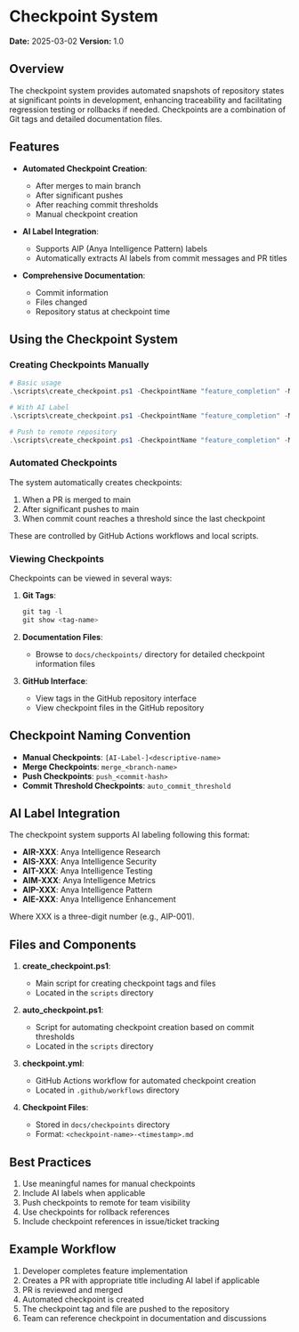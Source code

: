 # Checkpoint System

**Date:** 2025-03-02
**Version:** 1.0

## Overview

The checkpoint system provides automated snapshots of repository states at significant points in development, enhancing traceability and facilitating regression testing or rollbacks if needed. Checkpoints are a combination of Git tags and detailed documentation files.

## Features

- **Automated Checkpoint Creation**:
  - After merges to main branch
  - After significant pushes
  - After reaching commit thresholds
  - Manual checkpoint creation

- **AI Label Integration**:
  - Supports AIP (Anya Intelligence Pattern) labels
  - Automatically extracts AI labels from commit messages and PR titles

- **Comprehensive Documentation**:
  - Commit information
  - Files changed
  - Repository status at checkpoint time

## Using the Checkpoint System

### Creating Checkpoints Manually

```powershell
# Basic usage
.\scripts\create_checkpoint.ps1 -CheckpointName "feature_completion" -Message "Feature X completed"

# With AI Label
.\scripts\create_checkpoint.ps1 -CheckpointName "feature_completion" -Message "Feature X completed" -AiLabel "AIP-001"

# Push to remote repository
.\scripts\create_checkpoint.ps1 -CheckpointName "feature_completion" -Message "Feature X completed" -AiLabel "AIP-001" -PushToRemote
```

### Automated Checkpoints

The system automatically creates checkpoints:

1. When a PR is merged to main
2. After significant pushes to main
3. When commit count reaches a threshold since the last checkpoint

These are controlled by GitHub Actions workflows and local scripts.

### Viewing Checkpoints

Checkpoints can be viewed in several ways:

1. **Git Tags**:
   ```powershell
   git tag -l
   git show <tag-name>
   ```

2. **Documentation Files**:
   - Browse to `docs/checkpoints/` directory for detailed checkpoint information files

3. **GitHub Interface**:
   - View tags in the GitHub repository interface
   - View checkpoint files in the GitHub repository

## Checkpoint Naming Convention

- **Manual Checkpoints**: `[AI-Label-]<descriptive-name>`
- **Merge Checkpoints**: `merge_<branch-name>`
- **Push Checkpoints**: `push_<commit-hash>`
- **Commit Threshold Checkpoints**: `auto_commit_threshold`

## AI Label Integration

The checkpoint system supports AI labeling following this format:

- **AIR-XXX**: Anya Intelligence Research
- **AIS-XXX**: Anya Intelligence Security
- **AIT-XXX**: Anya Intelligence Testing
- **AIM-XXX**: Anya Intelligence Metrics
- **AIP-XXX**: Anya Intelligence Pattern
- **AIE-XXX**: Anya Intelligence Enhancement

Where XXX is a three-digit number (e.g., AIP-001).

## Files and Components

1. **create_checkpoint.ps1**:
   - Main script for creating checkpoint tags and files
   - Located in the `scripts` directory

2. **auto_checkpoint.ps1**:
   - Script for automating checkpoint creation based on commit thresholds
   - Located in the `scripts` directory

3. **checkpoint.yml**:
   - GitHub Actions workflow for automated checkpoint creation
   - Located in `.github/workflows` directory

4. **Checkpoint Files**:
   - Stored in `docs/checkpoints` directory
   - Format: `<checkpoint-name>-<timestamp>.md`

## Best Practices

1. Use meaningful names for manual checkpoints
2. Include AI labels when applicable
3. Push checkpoints to remote for team visibility
4. Use checkpoints for rollback references
5. Include checkpoint references in issue/ticket tracking

## Example Workflow

1. Developer completes feature implementation
2. Creates a PR with appropriate title including AI label if applicable
3. PR is reviewed and merged
4. Automated checkpoint is created
5. The checkpoint tag and file are pushed to the repository
6. Team can reference checkpoint in documentation and discussions

